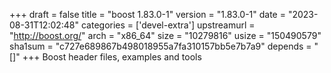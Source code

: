 +++
draft = false
title = "boost 1.83.0-1"
version = "1.83.0-1"
date = "2023-08-31T12:02:48"
categories = ['devel-extra']
upstreamurl = "http://boost.org/"
arch = "x86_64"
size = "10279816"
usize = "150490579"
sha1sum = "c727e689867b498018955a7fa310157bb5e7b7a9"
depends = "[]"
+++
Boost header files, examples and tools